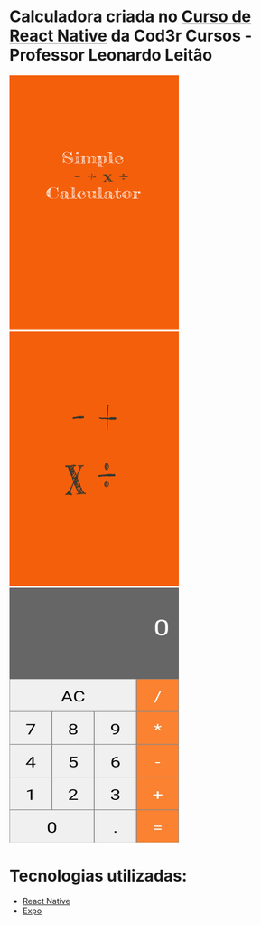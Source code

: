 # Calculadora criada no [Curso de React Native](https://www.udemy.com/course/curso-react-native) da Cod3r Cursos - Professor Leonardo Leitão

<img src="https://raw.githubusercontent.com/juniorlourenco/calculator/master/assets/splash.png" width="300" height="450" />   <img src="https://raw.githubusercontent.com/juniorlourenco/calculator/master/assets/icon.png" width="300" height="450"> <img src ="https://raw.githubusercontent.com/juniorlourenco/calculator/master/Calculator.jpeg" width="300" height="450">

# Tecnologias utilizadas:
* [React Native](https://reactnative.dev/)
* [Expo](https://expo.io/)



